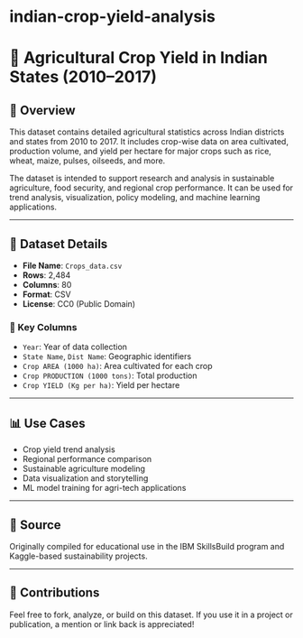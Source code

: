 # indian-crop-yield-analysis
# 🌾 Agricultural Crop Yield in Indian States (2010–2017)

## 📘 Overview
This dataset contains detailed agricultural statistics across Indian districts and states from 2010 to 2017. It includes crop-wise data on area cultivated, production volume, and yield per hectare for major crops such as rice, wheat, maize, pulses, oilseeds, and more.

The dataset is intended to support research and analysis in sustainable agriculture, food security, and regional crop performance. It can be used for trend analysis, visualization, policy modeling, and machine learning applications.

---

## 📁 Dataset Details

- **File Name**: `Crops_data.csv`
- **Rows**: 2,484
- **Columns**: 80
- **Format**: CSV
- **License**: CC0 (Public Domain)

### 🔑 Key Columns
- `Year`: Year of data collection
- `State Name`, `Dist Name`: Geographic identifiers
- `Crop AREA (1000 ha)`: Area cultivated for each crop
- `Crop PRODUCTION (1000 tons)`: Total production
- `Crop YIELD (Kg per ha)`: Yield per hectare

---

## 📊 Use Cases
- Crop yield trend analysis
- Regional performance comparison
- Sustainable agriculture modeling
- Data visualization and storytelling
- ML model training for agri-tech applications

---

## 🧠 Source
Originally compiled for educational use in the IBM SkillsBuild program and Kaggle-based sustainability projects.

---

## 🤝 Contributions
Feel free to fork, analyze, or build on this dataset. If you use it in a project or publication, a mention or link back is appreciated!

